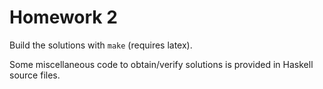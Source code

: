 # Homework 2

Build the solutions with `make` (requires latex).

Some miscellaneous code to obtain/verify solutions is provided in
Haskell source files.
